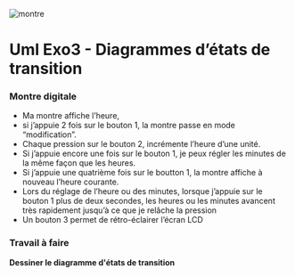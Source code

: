 ![montre](https://cdn.shopify.com/s/files/1/1386/8177/products/Men-Watch-Fashion-Female-Students-LED-30M-Waterproof-Watches-Electronic-Watch-Children-Wristwatch-Boy-Jelly-Table_2fb0b82b-167b-4c64-a047-aa037919272d_1024x1024.jpg?v=1503322687)

# Uml Exo3 - Diagrammes d’états de transition

### Montre digitale
* Ma montre affiche l’heure,
* si j’appuie 2 fois sur le bouton 1, la montre passe en mode “modification”.
* Chaque pression sur le bouton 2, incrémente l’heure d’une unité.
* Si j’appuie encore une fois sur le bouton 1, je peux régler les minutes de la même façon que les heures.
* Si j’appuie une quatrième fois sur le boutton 1, la montre affiche à nouveau l’heure courante.
* Lors du réglage de l’heure ou des minutes, 
  lorsque j’appuie sur le bouton 1 plus de deux secondes,
  les heures ou les minutes avancent très rapidement jusqu’à ce que je relâche la pression
* Un bouton 3 permet de rétro-éclairer l’écran LCD

### Travail à faire
**Dessiner le diagramme d'états de transition**
